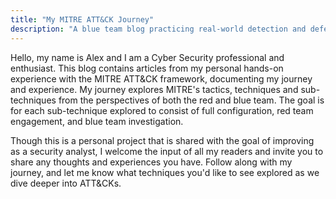 ```yaml
---
title: "My MITRE ATT&CK Journey"
description: "A blue team blog practicing real-world detection and defense using the MITRE ATT&CK framework. Written by a T1 SOC analyst building toward T2."
---
```


Hello, my name is Alex and I am a Cyber Security professional and enthusiast. This blog contains articles from my personal hands-on experience with the MITRE ATT&CK framework, documenting my journey and experience. My journey explores MITRE's tactics, techniques and sub-techniques from the perspectives of both the red and blue team. The goal is for each sub-technique explored to consist of full configuration, red team engagement, and blue team investigation.

Though this is a personal project that is shared with the goal of improving as a security analyst, I welcome the input of all my readers and invite you to share any thoughts and experiences you have. Follow along with my journey, and let me know what techniques you'd like to see explored as we dive deeper into ATT&CKs.
